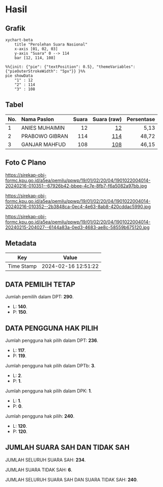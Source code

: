 # Hasil

## Grafik

```mermaid
xychart-beta
    title "Perolehan Suara Nasional"
    x-axis [01, 02, 03]
    y-axis "Suara" 0 --> 114
    bar [12, 114, 108]
```

```mermaid
%%{init: {"pie": {"textPosition": 0.5}, "themeVariables": {"pieOuterStrokeWidth": "5px"}} }%%
pie showData
    "1" : 12
    "2" : 114
    "3" : 108
```

## Tabel

| No. | Nama Paslon    | Suara | Suara (raw) | Persentase |
|:--- |:-------------- | -----:| -----------:| ----------:|
| 1   | ANIES MUHAIMIN | 12    | [12][p-1]   | 5,13       |
| 2   | PRABOWO GIBRAN | 114   | [114][p-2]  | 48,72      |
| 3   | GANJAR MAHFUD  | 108   | [108][p-3]  | 46,15      |


[p-1]: https://github.com/gigit-pemilu/pemilu-2024/blob/main/pilpres/hitung-suara/sub/19-kepulauan-bangka-belitung/sub/01-bangka/sub/02-belinyu/sub/2004-gunung-muda/sub/014-tps/sub/paslon-1.txt
[p-2]: https://github.com/gigit-pemilu/pemilu-2024/blob/main/pilpres/hitung-suara/sub/19-kepulauan-bangka-belitung/sub/01-bangka/sub/02-belinyu/sub/2004-gunung-muda/sub/014-tps/sub/paslon-2.txt
[p-3]: https://github.com/gigit-pemilu/pemilu-2024/blob/main/pilpres/hitung-suara/sub/19-kepulauan-bangka-belitung/sub/01-bangka/sub/02-belinyu/sub/2004-gunung-muda/sub/014-tps/sub/paslon-3.txt

## Foto C Plano

https://sirekap-obj-formc.kpu.go.id/a5ea/pemilu/ppwp/19/01/02/20/04/1901022004014-20240216-010351--67926b42-bbee-4c7e-8fb7-f6a5082a97bb.jpg

https://sirekap-obj-formc.kpu.go.id/a5ea/pemilu/ppwp/19/01/02/20/04/1901022004014-20240216-010352--2b3848ca-0ec4-4e63-8ab8-420cddac5990.jpg

https://sirekap-obj-formc.kpu.go.id/a5ea/pemilu/ppwp/19/01/02/20/04/1901022004014-20240215-204027--6144a83a-0ed3-4683-ae8c-58559b675120.jpg


## Metadata

| Key        | Value               |
| ---------- | ------------------- |
| Time Stamp | 2024-02-16 12:51:22 |


## DATA PEMILIH TETAP

Jumlah pemilih dalam DPT: **290**.
 * L: **140**.
 * P: **150**.

## DATA PENGGUNA HAK PILIH

Jumlah pengguna hak pilih dalam DPT: **236**.
 * L: **117**.
 * P: **119**.

Jumlah pengguna hak pilih dalam DPTb: **3**.
 * L: **2**.
 * P: **1**.

Jumlah pengguna hak pilih dalam DPK: **1**.
 * L: **1**.
 * P: **0**.

Jumlah pengguna hak pilih: **240**.
 * L: **120**.
 * P: **120**.

## JUMLAH SUARA SAH DAN TIDAK SAH

JUMLAH SELURUH SUARA SAH: **234**.

JUMLAH SUARA TIDAK SAH: **6**.

JUMLAH SELURUH SUARA SAH DAN SUARA TIDAK SAH: **240**.


